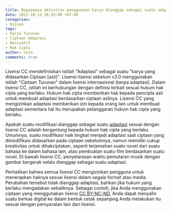 ```yaml
---
title: Bagaimana aktivitas penggunaan karya dianggap sebagai suatu adaptasi?
date: 2011-10-13 16:53:00 +07:00
categories:
- Kajian
tags:
- Karya Turunan
- Ciptaan Adaptasi
- Derivatif
- Hak Cipta
author: nita
comments: true
---
```


Lisensi CC mendefinisikan istilah "Adaptasi" sebagai suatu "karya yang didasarkan Ciptaan [asli]". Lisensi-lisensi sebelum v3.0 menggunakan istilah "Ciptaan Turunan" dalam lisensi internasional (tanpa adaptasi). Dalam lisensi CC, istilah ini berhubungan dengan definisi terkait sesuai hukum hak cipta yang berlaku. Hukum hak cipta memberikan hak kepada pencipta asli untuk membuat adaptasi berdasarkan ciptaan aslinya. Lisensi CC yang mengizinkan adaptasi memberikan izin kepada orang lain untuk membuat adaptasi sementara hal itu merupakan pelanggaran hukum hak cipta yang berlaku.

Apakah suatu modifikasi dianggap sebagai suatu [adaptasi](http://wiki.creativecommons.or.id/FAQ#What_is_an_adaptation.3F) sesuai dengan lisensi CC adalah bergantung kepada hukum hak cipta yang berlaku. Umumnya, suatu modifikasi naik tingkat menjadi adaptasi saat ciptaan yang dimodifikasi didasarkan pada ciptaan sebelumnya, namun memiliki cukup kreativitas untuk dihakciptakan, seperti terjemahan suatu novel dari suatu bahasa ke dalam bahasa lain, atau pembuatan suatu film berdasarkan suatu novel. Di bawah lisensi CC, penyelarasan waktu pemutaran musik dengan gambar bergerak selalu dianggap sebagai suatu adaptasi.

Perhatikan bahwa semua lisensi CC mengizinkan pengguna untuk menerapkan haknya sesuai lisensi dalam segala format atau media. Perubahan tersebut tidak dianggap adaptasi, bahkan jika hukum yang berlaku mengadakan sebaliknya. Sebagai contoh, jika Anda menggunakan ciptaan yang menggunakan lisensi [CC BY-NC-ND](http://creativecommons.org/licenses/by-nc-nd/3.0/), Anda dapat menyalin suatu berkas digital ke dalam bentuk cetak sepanjang Anda melakukan itu sesuai dengan persyaratan lain dari lisensi.
